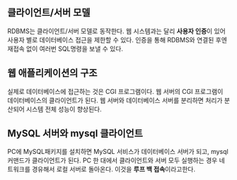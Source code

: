 ## 클라이언트/서버 모델

RDBMS는 클라이언트/서버 모델로 동작한다. 웹 시스템과는 달리 **사용자 인증**이 있어 사용자 별로 데이터베이스 접근을 제한할 수 있다. 인증을 통해 RDBMS와 연결된 후엔 재접속 없이 여러번 SQL명령을 보낼 수 있다.

## 웹 애플리케이션의 구조

실제로 데이터베이스에 접근하는 것은 CGI 프로그램이다. 웹 서버의 CGI 프로그램이 데이터베이스의 클라이언트가 된다. 웹 서버와 데이터베이스 서버를 분리하면 처리가 분산되어 시스템 전체 성능이 향상된다.

## MySQL 서버와 mysql 클라이언트

PC에 MySQL패키지를 설치하면 MySQL 서비스가 데이터베이스 서버가 되고, mysql 커맨드가 클라이언트가 된다. PC 한 대에서 클라이언트와 서버 모두 실행하는 경우 네트워크를 경유해서 로컬 서버로 돌아온다. 이것을 **루프 백 접속**이라고한다.